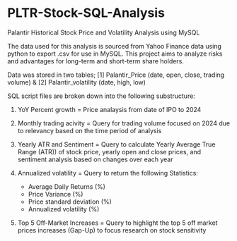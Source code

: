 # PLTR-Stock-SQL-Analysis
Palantir Historical Stock Price and Volatility Analysis using MySQL

The data used for this analysis is sourced from Yahoo Finance data using python to export .csv for use in MySQL. This project aims to analyze risks and advantages for long-term and short-term share holders.

Data was stored in two tables; [1] Palantir_Price (date, open, close, trading volume) & [2] Palantir_volatility (date, high, low) 

SQL script files are broken down into the following substructure:

1. YoY Percent growth = Price analaysis from date of IPO to 2024
  
2. Monthly trading acivity = Query for trading volume focused on 2024 due to relevancy based on the time period of analysis
  
3. Yearly ATR and Sentiment = Query to calculate Yearly Average True Range (ATR)) of stock price, yearly open and close prices, and sentiment analysis based on changes over each year

4. Annualized volatility = Query to return the following Statistics:
   - Average Daily Returns (%)
   - Price Variance (%)
   - Price standard deviation (%)
   - Annualized volatility (%)
                                        

6. Top 5 Off-Market Increases = Query to highlight the top 5 off market prices increases (Gap-Up) to focus research on stock sensitivity


